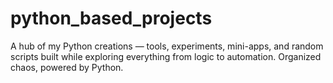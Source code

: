 # python_based_projects
A hub of my Python creations — tools, experiments, mini-apps, and random scripts built while exploring everything from logic to automation. Organized chaos, powered by Python.
